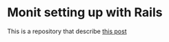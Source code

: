 # Monit setting up with Rails

This is a repository that describe [this post][post-url]

[post-url]: http://nely.tech/tools/2017/02/11/using-monit-in-development.html
